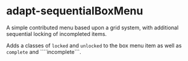 adapt-sequentialBoxMenu
=====================

A simple contributed menu based upon a grid system, with additional sequential locking of incompleted items.

Adds a classes of ```locked``` and ```unlocked``` to the box menu item as well as ```complete``` and ````incomplete```.
